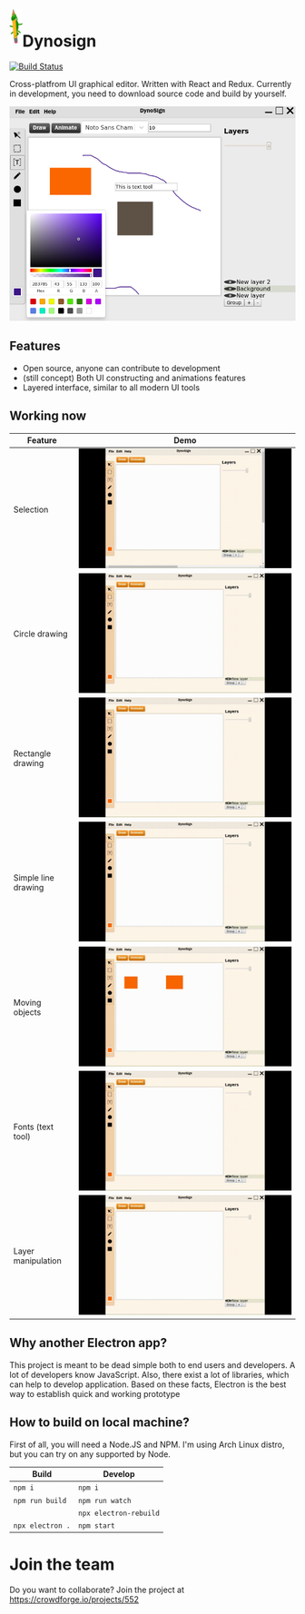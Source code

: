<img height=60 align=left src='templogo.png'>

# Dynosign
[![Build Status](https://travis-ci.org/FallenAngel97/dynosign.svg?branch=master)](https://travis-ci.org/FallenAngel97/dynosign)

Cross-platfrom UI graphical editor. Written with React and Redux. Currently in development, you need to download source code and build by yourself.

!["Screenshot"](screen.png)

## Features

- Open source, anyone can contribute to development
- (still concept) Both UI constructing and animations features
- Layered interface, similar to all modern UI tools

## Working now

|Feature            |Demo                   |
|-------------------|-----------------------|
|Selection          |!["video"](output1.gif)|
|Circle drawing     |!["video"](output2.gif)|
|Rectangle drawing  |!["video"](output3.gif)|
|Simple line drawing|!["video"](output4.gif)|
|Moving objects     |!["video"](output5.gif)|
|Fonts (text tool)  |!["video"](output6.gif)|
|Layer manipulation |!["video"](output7.gif)|

## Why another Electron app?

This project is meant to be dead simple both to end users and developers. A lot of developers know JavaScript. Also, there exist a lot of libraries, which can help to develop application. Based on these facts, Electron is the best way to establish quick and working prototype

## How to build on local machine?

First of all, you will need a Node.JS and NPM. I'm using Arch Linux distro, but you can try on any supported by Node. 

| Build          | Develop              |
|----------------|----------------------|
|`npm i`         |`npm i`               |
|`npm run build` |`npm run watch`       |
|                |`npx electron-rebuild`|
|`npx electron .`|`npm start`           |

 # Join the team 
 Do you want to collaborate? Join the project at https://crowdforge.io/projects/552